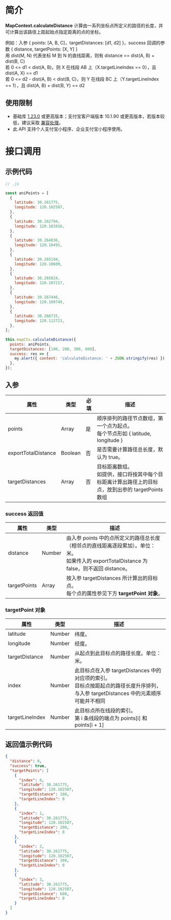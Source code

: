 # 简介

**MapContext.calculateDistance** 计算由一系列坐标点所定义的路径的长度，并可计算出该路径上距起始点指定距离的点的坐标。

例如：入参 { points: [A, B, C]，targetDistances: [d1, d2] }，success 回调的参数 { distance, targetPoints: [X, Y] } <br>用 dist(M, N) 代表坐标 M 到 N 的直线距离，则有 distance == dist(A, B) + dist(B, C)<br>若 0 <= d1 < dist(A, B)，则 X 在线段 AB 上（X.targetLineIndex == 0），且 dist(A, X) == d1<br>若 0 <= d2 - dist(A, B) < dist(B, C)，则 Y 在线段 BC 上（Y.targetLineIndex == 1），且 dist(A, B) + dist(B, Y) == d2

## 使用限制

- 基础库 [1.23.0](https://opendocs.alipay.com/mini/framework/lib) 或更高版本；支付宝客户端版本 10.1.90 或更高版本，若版本较低，建议采取 [兼容处理](https://opendocs.alipay.com/mini/framework/compatibility)。
- 此 API 支持个人支付宝小程序、企业支付宝小程序使用。

# 接口调用

## 示例代码

```javascript
// .js

const aniPoints = [
  {
    latitude: 30.261775,
    longitude: 120.102507,
  },
  {
    latitude: 30.262794,
    longitude: 120.103816,
  },
  {
    latitude: 30.264036,
    longitude: 120.10491,
  },
  {
    latitude: 30.265194,
    longitude: 120.10609,
  },
  {
    latitude: 30.265824,
    longitude: 120.107217,
  },
  {
    latitude: 30.267446,
    longitude: 120.109749,
  },
  {
    latitude: 30.268715,
    longitude: 120.112721,
  },
];

this.mapCtx.calculateDistance({
  points: aniPoints,
  targetDistances: [100, 200, 300, 600],
  success: res => {
    my.alert({ content: 'calculateDistance: ' + JSON.stringify(res) });
  },
});
```

## 入参

| **属性** | **类型** | **必填** | **描述** |
| --- | --- | --- | --- |
| points | Array | 是 | 顺序排列的路径节点数组，第一个点为起点。<br>每个节点形如 { latitude, longitude } |
| exportTotalDistance | Boolean | 否 | 是否需要计算路径总长度，默认为 true。 |
| targetDistances | Array | 否 | 目标距离数组。<br>如提供，接口将按其中每个目标距离计算出路径上的目标点，放到出参的 targetPoints 数组 |

### success 返回值

| **属性** | **类型** | **描述** |
| --- | --- | --- |
| distance | Number | 由入参 points 中的点所定义的路径总长度（相邻点的直线距离逐段累加）。单位：米。<br>如果传入的 exportTotalDistance 为 false，则不返回 distance。 |
| targetPoints | Array | 按入参 targetDistances 所计算出的目标点。<br />每个点的属性参见下方 **targetPoint 对象**。 |

### targetPoint 对象

| **属性** | **类型** | **描述** |
| --- | --- | --- |
| latitude | Number | 纬度。 |
| longitude | Number | 经度。 |
| targetDistance | Number | 从起点到此目标点的路径长度。单位：米。 |
| index | Number | 此目标点在入参 targetDistances 中的对应项的索引。<br>目标点按距起点的路径长度升序排列，与入参 targetDistances 中的元素顺序可能并不相同 |
| targetLineIndex | Number | 此目标点所在线段的索引。<br>第 i 条线段的端点为 points[i] 和 points[i + 1] |

## 返回值示例代码

```json
{
  "distance": 0,
  "success": true,
  "targetPoints": [
    {
      "index": 0,
      "latitude": 30.261775,
      "longitude": 120.102507,
      "targetDistance": 100,
      "targetLineIndex": 0
    },
    {
      "index": 1,
      "latitude": 30.261775,
      "longitude": 120.102507,
      "targetDistance": 200,
      "targetLineIndex": 0
    },
    {
      "index": 2,
      "latitude": 30.261775,
      "longitude": 120.102507,
      "targetDistance": 300,
      "targetLineIndex": 0
    },
    {
      "index": 3,
      "latitude": 30.261775,
      "longitude": 120.102507,
      "targetDistance": 600,
      "targetLineIndex": 0
    }
  ]
}
```
